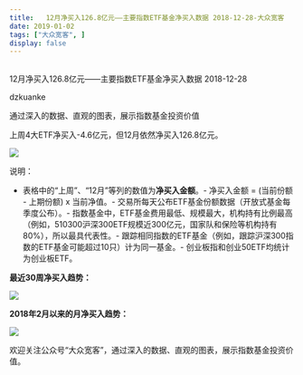 ```yaml
---
title:   12月净买入126.8亿元——主要指数ETF基金净买入数据 2018-12-28-大众宽客
date: 2019-01-02
tags: ["大众宽客", ]
display: false
---
```



## 



12月净买入126.8亿元——主要指数ETF基金净买入数据 2018-12-28




dzkuanke




通过深入的数据、直观的图表，展示指数基金投资价值


上周4大ETF净买入-4.6亿元，但12月依然净买入126.8亿元。

<img class="" data-copyright="0" data-ratio="1.3026706231454006" data-s="300,640" src="https://mmbiz.qpic.cn/mmbiz_png/PKw3FQPmhIho5GS2iaO5BngxWUeMvOedlfXibGEjvU7JjEl4NYtNibPfnCHoQ0lSYmEUibB82w3b0nmeEyoov1ibGYw/640?wx_fmt=png" data-type="png" data-w="674" style=""/>

说明：
- 表格中的“上周”、“12月”等列的数值为**净买入金额**。- 净买入金额 = (当前份额 - 上期份额) x 当前净值。- 交易所每天公布ETF基金份额数据（开放式基金每季度公布）。- 指数基金中，ETF基金费用最低、规模最大，机构持有比例最高（例如，510300沪深300ETF规模近300亿元，国家队和保险等机构持有80%），所以最具代表性。- 跟踪相同指数的ETF基金（例如，跟踪沪深300指数的ETF基金可能超过10只）计为同一基金。- 创业板指和创业50ETF均统计为创业板ETF。


**最近30周净买入趋势：**

<img class="" data-copyright="0" data-ratio="0.6" data-s="300,640" src="https://mmbiz.qpic.cn/mmbiz_png/PKw3FQPmhIho5GS2iaO5BngxWUeMvOedlg8UGiby3gfeYdGIEXN2btTyBkkwv8JVibJRnbYPxDVSw20gMibLhBwpcQ/640?wx_fmt=png" data-type="png" data-w="2000" style=""/>



**2018年2月以来的月净买入趋势：**

<img class="" data-copyright="0" data-ratio="0.6" data-s="300,640" src="https://mmbiz.qpic.cn/mmbiz_png/PKw3FQPmhIho5GS2iaO5BngxWUeMvOedl2lEQvvrlXicaFTkugh9iaIFTJrvkEuHWZv60sRwPafnMaVen1ialTHA7Q/640?wx_fmt=png" data-type="png" data-w="2000" style="white-space: normal;"/>





欢迎关注公众号“大众宽客”，通过深入的数据、直观的图表，展示指数基金投资价值。